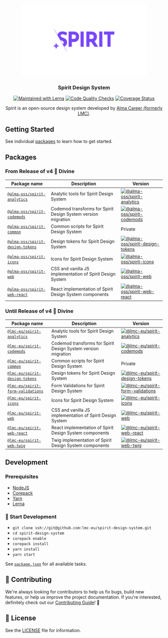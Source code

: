 <div align="center">
<img src="https://github.com/lmc-eu/spirit-design-system/blob/main/static/spirit.svg?raw=true" width="400" height="230" alt="Spirit Design System" />

### Spirit Design System

[![Maintained with Lerna][lerna-svg]][lerna]
[![Code Quality Checks][code-quality-checks-svg]][code-quality-checks]
[![Coverage Status][coverage-status-svg]][coverage-status]

Spirit is an open-source design system developed by [Alma Career (formerly LMC)][alma-career].

</div>

## Getting Started

See individual [packages](#packages) to learn how to get started.

## Packages

### From Release of v4 🌈 Divine

| Package name                                               | Description                                                   | Version                                                 |
| ---------------------------------------------------------- | ------------------------------------------------------------- | ------------------------------------------------------- |
| [`@alma-oss/spirit-analytics`][packages-analytics]         | Analytic tools for Spirit Design System                       | [![@alma-oss/spirit-analytics][sa-badge]][sa-npm]       |
| [`@alma-oss/spirit-codemods`][packages-codemods]           | Codemod transforms for Spirit Design System version migration | [![@alma-oss/spirit-codemods][sc-badge]][sc-npm]        |
| [`@alma-oss/spirit-common`][packages-common]               | Common scripts for Spirit Design System                       | Private                                                 |
| [`@alma-oss/spirit-design-tokens`][packages-design-tokens] | Design tokens for Spirit Design System                        | [![@alma-oss/spirit-design-tokens][sdt-badge]][sdt-npm] |
| [`@alma-oss/spirit-icons`][packages-icons]                 | Icons for Spirit Design System                                | [![@alma-oss/spirit-icons][si-badge]][si-npm]           |
| [`@alma-oss/spirit-web`][packages-web]                     | CSS and vanilla JS implementation of Spirit Design System     | [![@alma-oss/spirit-web][sw-badge]][sw-npm]             |
| [`@alma-oss/spirit-web-react`][packages-web-react]         | React implementation of Spirit Design System components       | [![@alma-oss/spirit-web-react][swr-badge]][swr-npm]     |

### Until Release of v4 🌈 Divine

| Package name                                                   | Description                                                   | Version                                                  |
| -------------------------------------------------------------- | ------------------------------------------------------------- | -------------------------------------------------------- |
| [`@lmc-eu/spirit-analytics`][packages-analytics]               | Analytic tools for Spirit Design System                       | [![@lmc-eu/spirit-analytics][sa-badge]][sa-npm]          |
| [`@lmc-eu/spirit-codemods`][packages-codemods]                 | Codemod transforms for Spirit Design System version migration | [![@lmc-eu/spirit-codemods][sc-badge]][sc-npm]           |
| [`@lmc-eu/spirit-common`][packages-common]                     | Common scripts for Spirit Design System                       | Private                                                  |
| [`@lmc-eu/spirit-design-tokens`][packages-design-tokens]       | Design tokens for Spirit Design System                        | [![@lmc-eu/spirit-design-tokens][sdt-badge]][sdt-npm]    |
| [`@lmc-eu/spirit-form-validations`][packages-form-validations] | Form Validations for Spirit Design System                     | [![@lmc-eu/spirit-form-validations][sfv-badge]][sfv-npm] |
| [`@lmc-eu/spirit-icons`][packages-icons]                       | Icons for Spirit Design System                                | [![@lmc-eu/spirit-icons][si-badge]][si-npm]              |
| [`@lmc-eu/spirit-web`][packages-web]                           | CSS and vanilla JS implementation of Spirit Design System     | [![@lmc-eu/spirit-web][sw-badge]][sw-npm]                |
| [`@lmc-eu/spirit-web-react`][packages-web-react]               | React implementation of Spirit Design System components       | [![@lmc-eu/spirit-web-react][swr-badge]][swr-npm]        |
| [`@lmc-eu/spirit-web-twig`][packages-web-twig]                 | Twig implementation of Spirit Design System components        | [![@lmc-eu/spirit-web-twig][swt-badge]][swt-packagist]   |

## Development

### Prerequisites

- [NodeJS][nodejs]
- [Corepack][corepack]
- [Yarn][yarn]
- [Lerna][lerna]

### 🚀 Start Development

- `git clone ssh://git@github.com:lmc-eu/spirit-design-system.git`
- `cd spirit-design-system`
- `corepack enable`
- `corepack install`
- `yarn install`
- `yarn start`

See [`package.json`][package.json] for all available tasks.

## 🙌 Contributing

We're always looking for contributors to help us fix bugs, build new features,
or help us improve the project documentation. If you're interested, definitely
check out our [Contributing Guide][contributing]! 👀

## 📝 License

See the [LICENSE][license] file for information.

[alma-career]: https://github.com/lmc-eu
[code-quality-checks]: https://github.com/lmc-eu/spirit-design-system/actions
[code-quality-checks-svg]: https://github.com/lmc-eu/spirit-design-system/actions/workflows/test.yaml/badge.svg?branch=main
[contributing]: https://github.com/lmc-eu/spirit-design-system/blob/main/CONTRIBUTING.md
[coverage-status]: https://coveralls.io/github/lmc-eu/spirit-design-system?branch=main
[coverage-status-svg]: https://coveralls.io/repos/github/lmc-eu/spirit-design-system/badge.svg?branch=main
[corepack]: https://yarnpkg.com/corepack#installation
[lerna]: https://lerna.js.org
[lerna-svg]: https://img.shields.io/badge/maintained%20with-lerna-cc00ff.svg
[license]: https://github.com/lmc-eu/spirit-design-system/blob/main/LICENSE.md
[nodejs]: https://nodejs.org
[packages-analytics]: https://github.com/lmc-eu/spirit-design-system/tree/main/packages/analytics
[packages-codemods]: https://github.com/lmc-eu/spirit-design-system/tree/main/packages/codemods
[packages-common]: https://github.com/lmc-eu/spirit-design-system/tree/main/packages/common
[packages-design-tokens]: https://github.com/lmc-eu/spirit-design-system/tree/main/packages/design-tokens
[packages-form-validations]: https://github.com/lmc-eu/spirit-design-system/tree/main/packages/form-validations
[packages-icons]: https://github.com/lmc-eu/spirit-design-system/tree/main/packages/icons
[packages-web]: https://github.com/lmc-eu/spirit-design-system/tree/main/packages/web
[packages-web-react]: https://github.com/lmc-eu/spirit-design-system/tree/main/packages/web-react
[packages-web-twig]: https://github.com/lmc-eu/spirit-design-system/tree/main/packages/web-twig
[package.json]: https://github.com/lmc-eu/spirit-design-system/blob/main/package.json
[sa-badge]: https://img.shields.io/npm/v/%40lmc-eu/spirit-analytics.svg?style=flat-square
[sa-npm]: https://www.npmjs.com/package/@alma-oss/spirit-analytics
[sc-badge]: https://img.shields.io/npm/v/%40lmc-eu/spirit-codemods.svg?style=flat-square
[sc-npm]: https://www.npmjs.com/package/@alma-oss/spirit-codemods
[sdt-badge]: https://img.shields.io/npm/v/%40lmc-eu/spirit-design-tokens.svg?style=flat-square
[sdt-npm]: https://www.npmjs.com/package/@alma-oss/spirit-design-tokens
[sfv-badge]: https://img.shields.io/npm/v/%40lmc-eu/spirit-form-validations.svg?style=flat-square
[sfv-npm]: https://www.npmjs.com/package/@alma-oss/spirit-form-validations
[si-badge]: https://img.shields.io/npm/v/%40lmc-eu/spirit-icons.svg?style=flat-square
[si-npm]: https://www.npmjs.com/package/@alma-oss/spirit-icons
[sw-badge]: https://img.shields.io/npm/v/%40lmc-eu/spirit-web.svg?style=flat-square
[sw-npm]: https://www.npmjs.com/package/@alma-oss/spirit-web
[swr-badge]: https://img.shields.io/npm/v/%40lmc-eu/spirit-web-react.svg?style=flat-square
[swr-npm]: https://www.npmjs.com/package/@alma-oss/spirit-web-react
[swt-badge]: https://img.shields.io/packagist/v/lmc/spirit-web-twig-bundle.svg?style=flat-square
[swt-packagist]: https://packagist.org/packages/lmc/spirit-web-twig-bundle
[yarn]: https://yarnpkg.com

